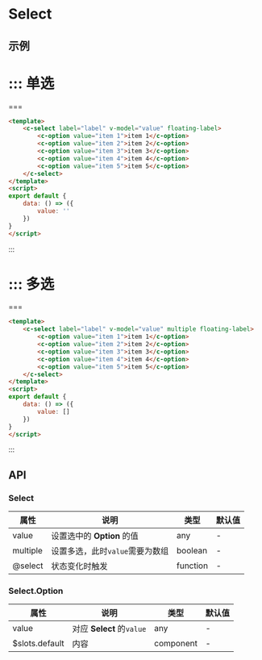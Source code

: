 # Select

## 示例



::: 单选
===

===
```html
<template>
	<c-select label="label" v-model="value" floating-label>
		<c-option value="item 1">item 1</c-option>
		<c-option value="item 2">item 2</c-option>
		<c-option value="item 3">item 3</c-option>
		<c-option value="item 4">item 4</c-option>
		<c-option value="item 5">item 5</c-option>
	</c-select>
</template>
<script>
export default {
	data: () => ({
		value: ''
	})
}
</script>
```
:::


::: 多选
===

===
```html
<template>
	<c-select label="label" v-model="value" multiple floating-label>
		<c-option value="item 1">item 1</c-option>
		<c-option value="item 2">item 2</c-option>
		<c-option value="item 3">item 3</c-option>
		<c-option value="item 4">item 4</c-option>
		<c-option value="item 5">item 5</c-option>
	</c-select>
</template>
<script>
export default {
	data: () => ({
		value: []
	})
}
</script>
```
:::

## API

### Select

| 属性      | 说明                                       | 类型       | 默认值   |
| ------- | ---------------------------------------- | -------- | ----- |
| value | 设置选中的 **Option** 的值                         | any   | - |
| multiple | 设置多选，此时`value`需要为数组                   | boolean   | - |
| @select | 状态变化时触发                                  | function | -     |



### Select.Option

| 属性      | 说明                                       | 类型       | 默认值   |
| ------- | ---------------------------------------- | -------- | ----- |
| value | 对应 **Select** 的`value`                          | any   | - |
| $slots.default | 内容                                  | component | -     |
